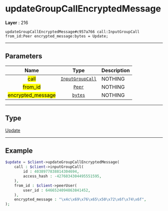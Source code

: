 # updateGroupCallEncryptedMessage

**Layer** : 216

```tl
updateGroupCallEncryptedMessage#c957a766 call:InputGroupCall from_id:Peer encrypted_message:bytes = Update;
```

---

## Parameters

| Name | Type | Description |
| :---: | :---: | :--- |
| <mark>call</mark> | [`InputGroupCall`](type/InputGroupCall) | NOTHING |
| <mark>from_id</mark> | [`Peer`](type/Peer) | NOTHING |
| <mark>encrypted_message</mark> | [`bytes`](type/bytes) | NOTHING |

---

## Type

[Update](type/Update)

---

## Example

```php
$update = $client->updateGroupCallEncryptedMessage(
	call : $client->inputGroupCall(
		id : 4038977838814304694,
		access_hash : -4276034304495551595,
	),
	from_id : $client->peerUser(
		user_id : 6466524094863841452,
	),
	encrypted_message : "\x4c\x69\x76\x65\x50\x72\x6f\x74\x6f",
);
```